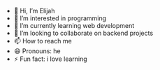 - 👋 Hi, I’m Elijah
- 👀 I’m interested in programming
- 🌱 I’m currently learning web development
- 💞️ I’m looking to collaborate on backend projects
- 📫 How to reach me 
- 😄 Pronouns: he
- ⚡ Fun fact: i love learning

<!---
20u5363/20u5363 is a ✨ special ✨ repository because its `README.md` (this file) appears on your GitHub profile.
You can click the Preview link to take a look at your changes.
--->
